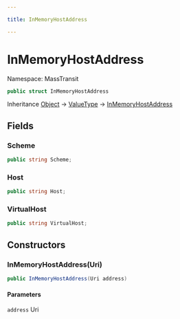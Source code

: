 ```yaml
---

title: InMemoryHostAddress

---
```


# InMemoryHostAddress

Namespace: MassTransit

```csharp
public struct InMemoryHostAddress
```

Inheritance [Object](https://learn.microsoft.com/en-us/dotnet/api/system.object) → [ValueType](https://learn.microsoft.com/en-us/dotnet/api/system.valuetype) → [InMemoryHostAddress](../masstransit/inmemoryhostaddress)

## Fields

### **Scheme**

```csharp
public string Scheme;
```

### **Host**

```csharp
public string Host;
```

### **VirtualHost**

```csharp
public string VirtualHost;
```

## Constructors

### **InMemoryHostAddress(Uri)**

```csharp
public InMemoryHostAddress(Uri address)
```

#### Parameters

`address` Uri<br/>
